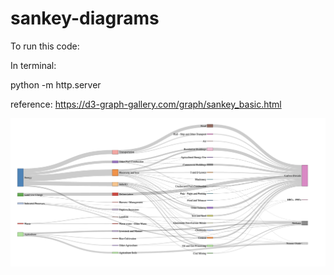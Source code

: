 # sankey-diagrams

To run this code: 

In terminal: 

python -m http.server

reference: https://d3-graph-gallery.com/graph/sankey_basic.html

![D3 Sankey Diagram for WRI Data](./d3-sankey-wri.png "D3 Sankey Diagram for WRI Data")
